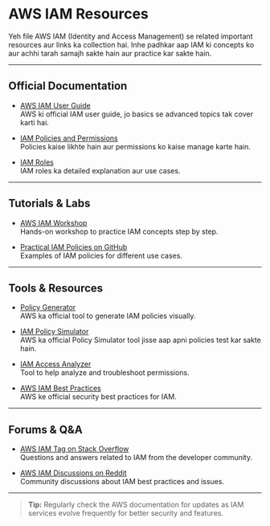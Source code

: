 # AWS IAM Resources

Yeh file AWS IAM (Identity and Access Management) se related important resources aur links ka collection hai. Inhe padhkar aap IAM ki concepts ko aur achhi tarah samajh sakte hain aur practice kar sakte hain.

---

## Official Documentation

- [AWS IAM User Guide](https://docs.aws.amazon.com/IAM/latest/UserGuide/introduction.html)  
  AWS ki official IAM user guide, jo basics se advanced topics tak cover karti hai.

- [IAM Policies and Permissions](https://docs.aws.amazon.com/IAM/latest/UserGuide/access_policies.html)  
  Policies kaise likhte hain aur permissions ko kaise manage karte hain.

- [IAM Roles](https://docs.aws.amazon.com/IAM/latest/UserGuide/id_roles.html)  
  IAM roles ka detailed explanation aur use cases.

---

## Tutorials & Labs

- [AWS IAM Workshop](https://www.awsworkshops.com/iam/)  
  Hands-on workshop to practice IAM concepts step by step.

- [Practical IAM Policies on GitHub](https://github.com/awslabs/aws-support-tools/tree/master/IAMPolicies)  
  Examples of IAM policies for different use cases.

---

## Tools & Resources

- [Policy Generator](https://awspolicygen.s3.amazonaws.com/policygen.html)  
  AWS ka official tool to generate IAM policies visually.

- [IAM Policy Simulator](https://policysim.aws.amazon.com/)  
  AWS ka official Policy Simulator tool jisse aap apni policies test kar sakte hain.

- [IAM Access Analyzer](https://aws.amazon.com/iam/features/analyzer/)  
  Tool to help analyze and troubleshoot permissions.

- [AWS IAM Best Practices](https://aws.amazon.com/iam/resources/best-practices/)  
  AWS ke official security best practices for IAM.

---

## Forums & Q&A

- [AWS IAM Tag on Stack Overflow](https://stackoverflow.com/questions/tagged/amazon-iam)  
  Questions and answers related to IAM from the developer community.

- [AWS IAM Discussions on Reddit](https://www.reddit.com/r/aws/search?q=IAM&restrict_sr=1)  
  Community discussions about IAM best practices and issues.

---

> **Tip:** Regularly check the AWS documentation for updates as IAM services evolve frequently for better security and features.

